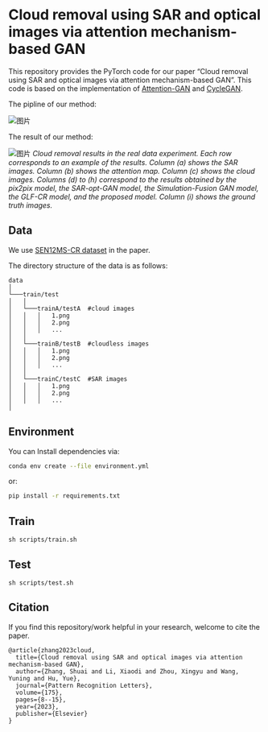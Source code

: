 # Cloud removal using SAR and optical images via attention mechanism-based GAN
This repository provides the PyTorch code for our paper “Cloud removal using SAR and optical images via attention mechanism-based GAN”. This code is based on the implementation of [Attention-GAN](https://github.com/xinyuanc91/Attention-GAN) and [CycleGAN](https://github.com/junyanz/pytorch-CycleGAN-and-pix2pix). 

The pipline of our method:

![图片](/fig/pipline.png "method pipline")

The result of our method:

![图片](/fig/result.png "result")
*Cloud removal results in the real data experiment. Each row corresponds to an example of the results. Column (a) shows the SAR images. Column (b) shows the attention map. Column (c) shows the cloud images. Columns (d) to (h) correspond to the results obtained by the pix2pix model, the SAR-opt-GAN model, the Simulation-Fusion GAN model, the GLF-CR model, and the proposed model. Column (i) shows the ground truth images.*

## Data
We use [SEN12MS-CR dataset](https://patricktum.github.io/cloud_removal/sen12mscr/) in the paper.

The directory structure of the data is as follows:
```
data
│
└───train/test
│   │
│   └───trainA/testA  #cloud images
│   │   │   1.png
│   │   │   2.png
│   │   │   ...
│   │
│   └───trainB/testB  #cloudless images
│   │   │   1.png
│   │   │   2.png
│   │   │   ...
│   │
│   └───trainC/testC  #SAR images
│   │   │   1.png
│   │   │   2.png
│   │   │   ...
│ 
```
## Environment
You can Install dependencies via:
```bash
conda env create --file environment.yml
```
or:
```bash
pip install -r requirements.txt
```

## Train
    sh scripts/train.sh
## Test
    sh scripts/test.sh

## Citation
If you find this repository/work helpful in your research, welcome to cite the paper.
```
@article{zhang2023cloud,
  title={Cloud removal using SAR and optical images via attention mechanism-based GAN},
  author={Zhang, Shuai and Li, Xiaodi and Zhou, Xingyu and Wang, Yuning and Hu, Yue},
  journal={Pattern Recognition Letters},
  volume={175},
  pages={8--15},
  year={2023},
  publisher={Elsevier}
}
```
